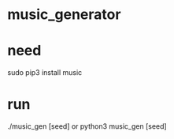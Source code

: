 # music_generator

# need

sudo pip3 install music

# run
./music_gen [seed]
or
python3 music_gen [seed]
